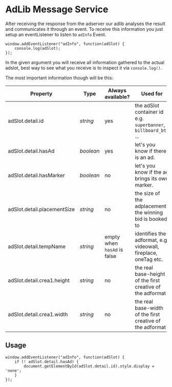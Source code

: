 # AdLib Message Service

After receiving the response from the adserver our adlib analyses the result and communicates it through an event.
To receive this information you just setup an eventListener to listen to `adInfo` Event.

```
window.addEventListener("adInfo", function(adSlot) {
    console.log(adSlot);
});
```
In the given argument you will receive all information gathered to the actual adslot, best way to see what you receive is to inspect it via `console.log()`.

The most important information though will be this:

Property | Type | Always available? | Used for
--- | --- | --- |--- 
adSlot.detail.id | *string* | yes | the adSlot container id e.g. `superbanner`, `billboard_btf` ...
adSlot.detail.hasAd | *boolean* | yes | let's you know if there is an ad.
adSlot.detail.hasMarker | *boolean* | no | let's you know if the ad brings its own marker.
adSlot.detail.placementSize | *string* | no | the size of the adplacement the winning bid is booked to
adSlot.detail.tempName | *string* | empty when `hasAd` is false | identifies the adformat, e.g. videowall, fireplace, oneTag etc.
adSlot.detail.crea1.height | *string* | no | the real base-height of the first creative of the adformat
adSlot.detail.crea1.width | *string* | no | the real base-width of the first creative of the adformat

## Usage

```
window.addEventListener("adInfo", function(adSlot) {
	if (! adSlot.detail.hasAd) {
        document.getElementById(adSlot.detail.id).style.display = 'none';
	}
});
```


